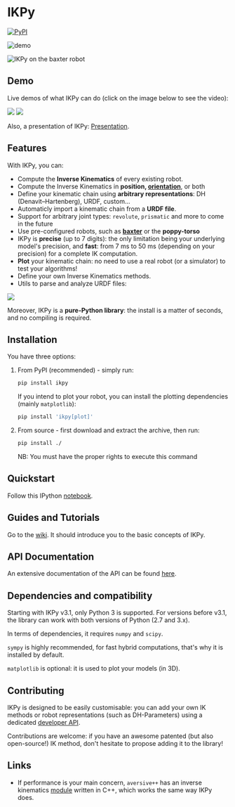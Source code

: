 # IKPy

[![PyPI](https://img.shields.io/pypi/v/ikpy.svg)](https://pypi.python.org/pypi/ikpy/)


![demo](two_arms.png)

![IKPy on the baxter robot](baxter.png)

## Demo

Live demos of what IKPy can do \(click on the image below to see the video\):


[![](http://img.youtube.com/vi/H0ysr5qSbis/0.jpg)](https://www.youtube.com/watch?v=H0ysr5qSbis)
[![](http://img.youtube.com/vi/Jq0-DkEwwj4/0.jpg)](https://www.youtube.com/watch?v=Jq0-DkEwwj4)

Also, a presentation of IKPy: [Presentation](https://github.com/Phylliade/ikpy/blob/master/tutorials/IKPy%20speech.pdf).

## Features

With IKPy, you can:

* Compute the **Inverse Kinematics** of every existing robot.
* Compute the Inverse Kinematics in **position, [orientation](./tutorials/Orientation.ipynb)**, or both
* Define your kinematic chain using **arbitrary representations**: DH (Denavit–Hartenberg), URDF, custom...
* Automaticly import a kinematic chain from a **URDF file**.
* Support for arbitrary joint types: `revolute`, `prismatic` and more to come in the future 
* Use pre-configured robots, such as [**baxter**](./tutorials/Baxter%20kinematics.ipynb) or the **poppy-torso**
* IKPy is **precise** (up to 7 digits): the only limitation being your underlying model's precision, and **fast**: from 7 ms to 50 ms (depending on your precision) for a complete IK computation.
* **Plot** your kinematic chain: no need to use a real robot (or a simulator) to test your algorithms!
* Define your own Inverse Kinematics methods.
* Utils to parse and analyze URDF files:

![](./tutorials/assets/baxter_tree.png)

Moreover, IKPy is a **pure-Python library**: the install is a matter of seconds, and no compiling is required.

## Installation

You have three options:

1. From PyPI \(recommended\) - simply run:

   ```bash
   pip install ikpy
   ```

   If you intend to plot your robot, you can install the plotting dependencies \(mainly `matplotlib`\):

   ```bash
   pip install 'ikpy[plot]'
   ```

2. From source - first download and extract the archive, then run:

   ```bash
   pip install ./
   ```

   NB: You must have the proper rights to execute this command

## Quickstart

Follow this IPython [notebook](https://github.com/Phylliade/ikpy/blob/master/tutorials/Quickstart.ipynb).

## Guides and Tutorials

Go to the [wiki](https://github.com/Phylliade/ikpy/wiki). It should introduce you to the basic concepts of IKPy.

## API Documentation

An extensive documentation of the API can be found [here](http://ikpy.readthedocs.org).

## Dependencies and compatibility

Starting with IKPy v3.1, only Python 3 is supported. 
For versions before v3.1, the library can work with both versions of Python \(2.7 and 3.x\).

In terms of dependencies, it requires `numpy` and `scipy`.


`sympy` is highly recommended, for fast hybrid computations, that's why it is installed by default.

`matplotlib` is optional: it is used to plot your models \(in 3D\).

## Contributing

IKPy is designed to be easily customisable: you can add your own IK methods or robot representations \(such as DH-Parameters\) using a dedicated [developer API](https://github.com/Phylliade/ikpy/wiki/Contributing).

Contributions are welcome: if you have an awesome patented \(but also open-source!\) IK method, don't hesitate to propose adding it to the library!

## Links

* If performance is your main concern, `aversive++` has an inverse kinematics [module](https://github.com/AversivePlusPlus/ik) written in C++, which works the same way IKPy does.
